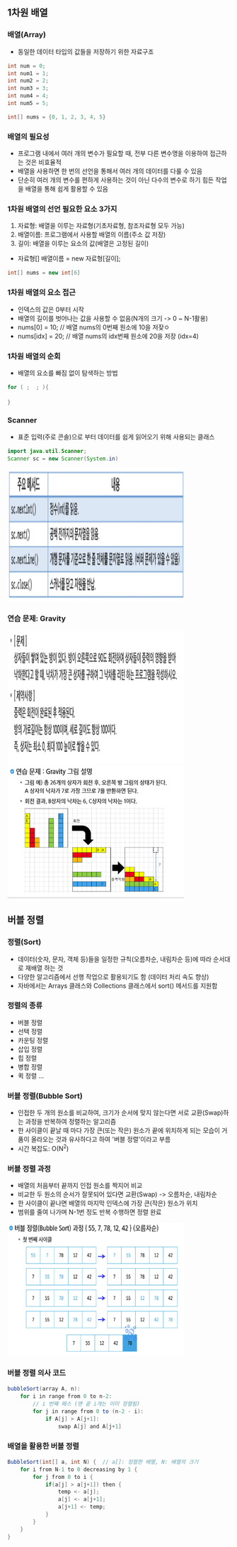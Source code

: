 ## 1차원 배열
### 배열(Array)
-  동일한 데이터 타입의 값들을 저장하기 위한 자료구조
~~~Java
int num = 0;
int num1 = 1;
int num2 = 2;
int num3 = 3;
int num4 = 4;
int num5 = 5;
~~~

~~~Java
int[] nums = {0, 1, 2, 3, 4, 5}
~~~

### 배열의 필요성
- 프로그램 내에서 여러 개의 변수가 필요할 때, 전부 다른 변수명을 이용하여 접근하는 것은 비효율적
- 배열을 사용하면 한 번의 선언을 통해서 여러 개의 데이터를 다룰 수 있음
- 단순히 여러 개의 변수를 편하게 사용하는 것이 아닌 다수의 변수로 하기 힘든 작업을 배열을 통해 쉽게 활용할 수 있음

### 1차원 배열의 선언 필요한 요소 3가지
1. 자료형: 배열을 이루는 자료형(기초자료형, 참조자료형 모두 가능)
2. 배열이름: 프로그램에서 사용할 배열의 이름(주소 값 저장)
3. 길이: 배열을 이루는 요소의 값(배열은 고정된 길이)
- 자료형[] 배열이름 = new 자료형[길이];

~~~Java
int[] nums = new int[6]
~~~

### 1차원 배열의 요소 접근
- 인덱스의 값은 0부터 시작
- 배열의 길이를 벗어나는 값을 사용할 수 없음(N개의 크기 -> 0 ~ N-1활용)
- nums[0] = 10; // 배열 nums의 0번째 원소에 10을 저잦ㅇ
- nums[idx] = 20; // 배열 nums의 idx번째 원소에 20을 저장 (idx=4)

### 1차원 배열의 순회
- 배열의 요소를 빠짐 없이 탐색하는 방법
~~~Java
for ( ;  ; ){

}
~~~

### Scanner
- 표준 입력(주로 콘솔)으로 부터 데이터를 쉽게 읽어오기 위해 사용되는 클래스
~~~ Java
import java.util.Scanner;
Scanner sc = new Scanner(System.in)
~~~

<img src="images/image_1.png" width="400" height="300">

### 연습 문제: Gravity
<img src="images/image_2.png" width="400" height="300">
<img src="images/image_3.png" width="400" height="300">

## 버블 정렬
### 정렬(Sort)
- 데이터(숫자, 문자, 객체 등)들을 일정한 규칙(오름차순, 내림차순 등)에 따라 순서대로 재배열 하는 것
- 다양한 알고리즘에서 선행 작업으로 활용되기도 함 (데이터 처리 속도 향상)
- 자바에서는 Arrays 클래스와 Collections 클래스에서 sort() 메서드를 지원함

### 정렬의 종류
- 버블 정렬
- 선택 정렬
- 카운팅 정렬
- 삽입 정렬
- 힙 정렬
- 병합 정렬
- 퀵 정렬
...

### 버블 정렬(Bubble Sort)
- 인접한 두 개의 원소를 비교하여, 크기가 순서에 맞지 않는다면 서로 교환(Swap)하는 과정을 반복하여 정렬하는 알고리즘
- 한 사이클이 끝날 때 마다 가장 큰(또는 작은) 원소가 끝에 위치하게 되는 모습이 거품이 올라오는 것과 유사하다고 하여 '버블 정렬'이라고 부름
- 시간 복잡도: O(N<sup>2</sup>)

### 버블 정렬 과정
- 배열의 처음부터 끝까지 인접 원소를 짝지어 비교
- 비교한 두 원소의 순서가 잘못되어 있다면 교환(Swap) -> 오름차순, 내림차순
- 한 사이클이 끝나면 배열의 마지막 인덱스에 가장 큰(작은) 원소가 위치
- 범위를 줄여 나가며 N-1번 정도 반복 수행하면 정렬 완료
<img src="images/image_4.png" width="400" height="300">

### 버블 정렬 의사 코드
~~~Java
bubbleSort(array A, n):
    for i in range from 0 to n-2:
        // i 번째 패스 (맨 끝 i개는 이미 정렬됨)
        for j in range from 0 to (n-2 - i):
            if A[j] > A[j+1]:
                swap A[j] and A[j+1]
~~~

### 배열을 활용한 버블 정렬
~~~Java
BubbleSort(int[] a, int N) {  // a[]: 정렬한 배열, N: 배열의 크기
    for i from N-1 to 0 decreasing by 1 {
        for j from 0 to i {
            if(a[j] > a[j+1]) then {
                temp <- a[j];
                a[j] <- a[j+1];
                a[j+1] <- temp;
            }
        }
    }
}
~~~